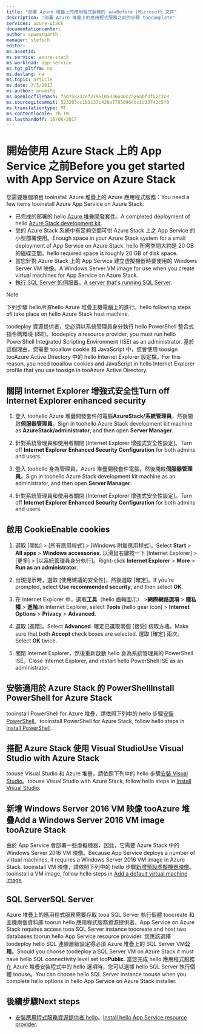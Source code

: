 ```yaml
---
title: "部署 Azure 堆疊上的應用程式服務的 aaaBefore |Microsoft 文件"
description: "部署 Azure 堆疊上的應用程式服務之前的步驟 toocomplete"
services: azure-stack
documentationcenter: 
author: apwestgarth
manager: stefsch
editor: 
ms.assetid: 
ms.service: azure-stack
ms.workload: app-service
ms.tgt_pltfrm: na
ms.devlang: na
ms.topic: article
ms.date: 7/3/2017
ms.author: anwestg
ms.openlocfilehash: fad758232ef2795105036640c2a26abf3fa2c3c8
ms.sourcegitcommit: 523283cc1b3c37c428e77850964dc1c33742c5f0
ms.translationtype: MT
ms.contentlocale: zh-TW
ms.lasthandoff: 10/06/2017
---
```

# <a name="before-you-get-started-with-app-service-on-azure-stack"></a><span data-ttu-id="207c6-103">開始使用 Azure Stack 上的 App Service 之前</span><span class="sxs-lookup"><span data-stu-id="207c6-103">Before you get started with App Service on Azure Stack</span></span>

<span data-ttu-id="207c6-104">您需要幾個項目 tooinstall Azure 堆疊上的 Azure 應用程式服務：</span><span class="sxs-lookup"><span data-stu-id="207c6-104">You need a few items tooinstall Azure App Service on Azure Stack:</span></span>

- <span data-ttu-id="207c6-105">已完成的部署的 hello [Azure 堆疊開發套件](azure-stack-run-powershell-script.md)。</span><span class="sxs-lookup"><span data-stu-id="207c6-105">A completed deployment of hello [Azure Stack development kit](azure-stack-run-powershell-script.md).</span></span>
- <span data-ttu-id="207c6-106">您的 Azure Stack 系統中有足夠空間可供 Azure Stack 上之 App Service 的小型部署使用。</span><span class="sxs-lookup"><span data-stu-id="207c6-106">Enough space in your Azure Stack system for a small deployment of App Service on Azure Stack.</span></span>  <span data-ttu-id="207c6-107">hello 所需空間大約是 20 GB 的磁碟空間。</span><span class="sxs-lookup"><span data-stu-id="207c6-107">hello required space is roughly 20 GB of disk space.</span></span>
- <span data-ttu-id="207c6-108">當您針對 Azure Stack 上的 App Service 建立虛擬機器時要使用的 Windows Server VM 映像。</span><span class="sxs-lookup"><span data-stu-id="207c6-108">A Windows Server VM image for use when you create virtual machines for App Service on Azure Stack.</span></span>
- <span data-ttu-id="207c6-109">[執行 SQL Server 的伺服器](#SQL-Server)。</span><span class="sxs-lookup"><span data-stu-id="207c6-109">[A server that's running SQL Server](#SQL-Server).</span></span>

>[!NOTE] 
> <span data-ttu-id="207c6-110">下列步驟 hello*所有*hello Azure 堆疊主機電腦上的進行。</span><span class="sxs-lookup"><span data-stu-id="207c6-110">hello following steps *all* take place on hello Azure Stack host machine.</span></span>

<span data-ttu-id="207c6-111">toodeploy 資源提供者，您必須以系統管理員身分執行 hello PowerShell 整合式指令碼環境 (ISE)。</span><span class="sxs-lookup"><span data-stu-id="207c6-111">toodeploy a resource provider, you must run hello PowerShell Integrated Scripting Environment (ISE) as an administrator.</span></span> <span data-ttu-id="207c6-112">基於這個理由，您需要 tooallow cookie 和 JavaScript 中，您會使用 toosign tooAzure Active Directory 中的 hello Internet Explorer 設定檔。</span><span class="sxs-lookup"><span data-stu-id="207c6-112">For this reason, you need tooallow cookies and JavaScript in hello Internet Explorer profile that you use toosign in tooAzure Active Directory.</span></span>

## <a name="turn-off-internet-explorer-enhanced-security"></a><span data-ttu-id="207c6-113">關閉 Internet Explorer 增強式安全性</span><span class="sxs-lookup"><span data-stu-id="207c6-113">Turn off Internet Explorer enhanced security</span></span>

1.  <span data-ttu-id="207c6-114">登入 toohello Azure 堆疊開發套件的電腦**AzureStack/系統管理員**，然後開啟**伺服器管理員**。</span><span class="sxs-lookup"><span data-stu-id="207c6-114">Sign in toohello Azure Stack development kit machine as **AzureStack/administrator**, and then open **Server Manager**.</span></span>

2.  <span data-ttu-id="207c6-115">針對系統管理員和使用者關閉 [Internet Explorer 增強式安全性設定]。</span><span class="sxs-lookup"><span data-stu-id="207c6-115">Turn off **Internet Explorer Enhanced Security Configuration** for both admins and users.</span></span>

3.  <span data-ttu-id="207c6-116">登入 toohello 身為管理員，Azure 堆疊開發套件電腦，然後開啟**伺服器管理員**。</span><span class="sxs-lookup"><span data-stu-id="207c6-116">Sign in toohello Azure Stack development kit machine as an administrator, and then open **Server Manager**.</span></span>

4.  <span data-ttu-id="207c6-117">針對系統管理員和使用者關閉 [Internet Explorer 增強式安全性設定]。</span><span class="sxs-lookup"><span data-stu-id="207c6-117">Turn off **Internet Explorer Enhanced Security Configuration** for both admins and users.</span></span>

## <a name="enable-cookies"></a><span data-ttu-id="207c6-118">啟用 Cookie</span><span class="sxs-lookup"><span data-stu-id="207c6-118">Enable cookies</span></span>

1.  <span data-ttu-id="207c6-119">選取 [開始] > [所有應用程式] > [Windows 附屬應用程式]。</span><span class="sxs-lookup"><span data-stu-id="207c6-119">Select **Start** > **All apps** > **Windows accessories**.</span></span> <span data-ttu-id="207c6-120">以滑鼠右鍵按一下 [Internet Explorer] > [更多] > [以系統管理員身分執行]。</span><span class="sxs-lookup"><span data-stu-id="207c6-120">Right-click **Internet Explorer** > **More** > **Run as an administrator**.</span></span>

2.  <span data-ttu-id="207c6-121">出現提示時，選取 [使用建議的安全性]，然後選取 [確定]。</span><span class="sxs-lookup"><span data-stu-id="207c6-121">If you're prompted, select **Use recommended security**, and then select **OK**.</span></span>

3.  <span data-ttu-id="207c6-122">在 Internet Explorer 中，選取**工具**（hello 齒輪圖示） >**網際網路選項** > **隱私權** > **進階**.</span><span class="sxs-lookup"><span data-stu-id="207c6-122">In Internet Explorer, select **Tools** (hello gear icon) > **Internet Options** > **Privacy** > **Advanced**.</span></span>

4.  <span data-ttu-id="207c6-123">選取 [進階]。</span><span class="sxs-lookup"><span data-stu-id="207c6-123">Select **Advanced**.</span></span> <span data-ttu-id="207c6-124">確定已選取兩個 [接受] 核取方塊。</span><span class="sxs-lookup"><span data-stu-id="207c6-124">Make sure that both **Accept** check boxes are selected.</span></span> <span data-ttu-id="207c6-125">選取 [確定] 兩次。</span><span class="sxs-lookup"><span data-stu-id="207c6-125">Select **OK** twice.</span></span>

5.  <span data-ttu-id="207c6-126">關閉 Internet Explorer，然後重新啟動 hello 身為系統管理員的 PowerShell ISE。</span><span class="sxs-lookup"><span data-stu-id="207c6-126">Close Internet Explorer, and restart hello PowerShell ISE as an administrator.</span></span>

## <a name="install-powershell-for-azure-stack"></a><span data-ttu-id="207c6-127">安裝適用於 Azure Stack 的 PowerShell</span><span class="sxs-lookup"><span data-stu-id="207c6-127">Install PowerShell for Azure Stack</span></span>

<span data-ttu-id="207c6-128">tooinstall PowerShell for Azure 堆疊，請依照下列中的 hello 步驟[安裝 PowerShell](azure-stack-powershell-install.md)。</span><span class="sxs-lookup"><span data-stu-id="207c6-128">tooinstall PowerShell for Azure Stack, follow hello steps in [Install PowerShell](azure-stack-powershell-install.md).</span></span>

## <a name="use-visual-studio-with-azure-stack"></a><span data-ttu-id="207c6-129">搭配 Azure Stack 使用 Visual Studio</span><span class="sxs-lookup"><span data-stu-id="207c6-129">Use Visual Studio with Azure Stack</span></span>

<span data-ttu-id="207c6-130">toouse Visual Studio 和 Azure 堆疊，請依照下列中的 hello 步驟[安裝 Visual Studio](azure-stack-install-visual-studio.md)。</span><span class="sxs-lookup"><span data-stu-id="207c6-130">toouse Visual Studio with Azure Stack, follow hello steps in [Install Visual Studio](azure-stack-install-visual-studio.md).</span></span>

## <a name="add-a-windows-server-2016-vm-image-tooazure-stack"></a><span data-ttu-id="207c6-131">新增 Windows Server 2016 VM 映像 tooAzure 堆疊</span><span class="sxs-lookup"><span data-stu-id="207c6-131">Add a Windows Server 2016 VM image tooAzure Stack</span></span>

<span data-ttu-id="207c6-132">由於 App Service 會部署一些虛擬機器，因此，它需要 Azure Stack 中的 Windows Server 2016 VM 映像。</span><span class="sxs-lookup"><span data-stu-id="207c6-132">Because App Service deploys a number of virtual machines, it requires a Windows Server 2016 VM image in Azure Stack.</span></span> <span data-ttu-id="207c6-133">tooinstall VM 映像，請依照下列中的 hello 步驟[新增預設虛擬機器映像](azure-stack-add-default-image.md)。</span><span class="sxs-lookup"><span data-stu-id="207c6-133">tooinstall a VM image, follow hello steps in [Add a default virtual machine image](azure-stack-add-default-image.md).</span></span>

## <span data-ttu-id="207c6-134"><a name="SQL-Server"></a>SQL Server</span><span class="sxs-lookup"><span data-stu-id="207c6-134"><a name="SQL-Server"></a>SQL Server</span></span>

<span data-ttu-id="207c6-135">Azure 堆疊上的應用程式服務需要存取 tooa SQL Server 執行個體 toocreate 和主機兩個資料庫 toorun hello 應用程式服務資源提供者。</span><span class="sxs-lookup"><span data-stu-id="207c6-135">App Service on Azure Stack requires access tooa SQL Server instance toocreate and host two databases toorun hello App Service resource provider.</span></span>  <span data-ttu-id="207c6-136">您應該選擇 toodeploy hello SQL 連線層級設定得必須 Azure 堆疊上的 SQL Server VM**公用**。</span><span class="sxs-lookup"><span data-stu-id="207c6-136">Should you choose toodeploy a SQL Server VM on Azure Stack it must have hello SQL connectivity level set too**Public**.</span></span>  <span data-ttu-id="207c6-137">當您完成 hello 應用程式服務在 Azure 堆疊安裝程式中的 hello 選項時，您可以選擇 hello SQL Server 執行個體 toouse。</span><span class="sxs-lookup"><span data-stu-id="207c6-137">You can choose hello SQL Server instance toouse when you complete hello options in hello App Service on Azure Stack installer.</span></span>

## <a name="next-steps"></a><span data-ttu-id="207c6-138">後續步驟</span><span class="sxs-lookup"><span data-stu-id="207c6-138">Next steps</span></span>

- <span data-ttu-id="207c6-139">[安裝應用程式服務資源提供者 hello](azure-stack-app-service-deploy.md)。</span><span class="sxs-lookup"><span data-stu-id="207c6-139">[Install hello App Service resource provider](azure-stack-app-service-deploy.md).</span></span>

<!--Image references-->
[1]: ./media/azure-stack-app-service-before-you-get-started/PSGallery.png
[2]: ./media/azure-stack-app-service-before-you-get-started/WebPI_InstalledProducts.png
